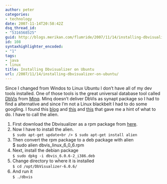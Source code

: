 ```yaml
---
author: peter
categories:
- technology
date: 2007-11-14T20:58:42Z
dsq_thread_id:
- "5316568525"
guid: http://blogs.merikan.com/flumride/2007/11/14/installing-dbvisualizer-on-ubuntu/
id: 108
syntaxhighlighter_encoded:
- "1"
tags:
- java
- linux
title: Installing Dbvisualizer on Ubuntu
url: /2007/11/14/installing-dbvisualizer-on-ubuntu/
---
```


Since I changed from Windos to Linux Ubuntu I don&#8217;t have all of my dev tools installed. One of those tools is the great universal database tool called [DbVis](http://www.minq.se/products/dbvis/index.html) from [Minq](http://www.minq.se/). Minq doesn&#8217;t deliver DbVis as synapt package so I had to find a alternative and since I&#8217;m not a Linux blackbelt I had to do some googling. I found this [blog](http://monkeyblog.org/ubuntu/installing/) and [this](http://ubuntu.wordpress.com/2005/09/23/installing-using-an-rpm-file/) and [this](http://www.howtogeek.com/howto/ubuntu/install-an-rpm-package-on-ubuntu-linux/) that gave me a hint of what to do. I have to call the alien.

  1. First download the Dbvisualizer as a rpm package from [here](http://www.minq.se/products/dbvis/download.html).
  2. Now I have to install the alien.  
     `$ sudo apt-get update<br />
$ sudo apt-get install alien`
  3. Then convert the rpm package to a deb package with alien  
    $ sudo alien dbvis\_linux\_6\_0\_6.rpm
  4. Next, install the debian package  
    `$ sudo dpkg -i dbvis_6.0.6-2_i386.deb`
  5. Change directory to where it is installed  
    `$ cd /opt/DbVisualizer-6.0.6/`
  6. And run it  
    `$ ./dbvis`
